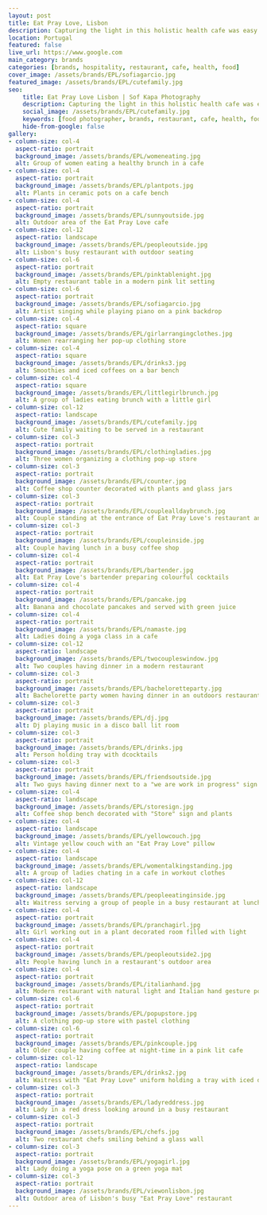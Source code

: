 ```yaml
---
layout: post
title: Eat Pray Love, Lisbon
description: Capturing the light in this holistic health cafe was easy. From their delicious brunches to restoring yoga classes... 
location: Portugal
featured: false
live_url: https://www.google.com
main_category: brands
categories: [brands, hospitality, restaurant, cafe, health, food]
cover_image: /assets/brands/EPL/sofiagarcio.jpg
featured_image: /assets/brands/EPL/cutefamily.jpg
seo:
    title: Eat Pray Love Lisbon | Sof Kapa Photography
    description: Capturing the light in this holistic health cafe was easy. From their delicious brunches to restoring yoga classes... 
    social_image: /assets/brands/EPL/cutefamily.jpg
    keywords: [food photographer, brands, restaurant, cafe, health, food, lisbon]
    hide-from-google: false 
gallery:
- column-size: col-4
  aspect-ratio: portrait
  background_image: /assets/brands/EPL/womeneating.jpg
  alt: Group of women eating a healthy brunch in a cafe
- column-size: col-4
  aspect-ratio: portrait
  background_image: /assets/brands/EPL/plantpots.jpg
  alt: Plants in ceramic pots on a cafe bench
- column-size: col-4
  aspect-ratio: portrait
  background_image: /assets/brands/EPL/sunnyoutside.jpg
  alt: Outdoor area of the Eat Pray Love cafe
- column-size: col-12
  aspect-ratio: landscape
  background_image: /assets/brands/EPL/peopleoutside.jpg
  alt: Lisbon's busy restaurant with outdoor seating
- column-size: col-6
  aspect-ratio: portrait
  background_image: /assets/brands/EPL/pinktablenight.jpg
  alt: Empty restaurant table in a modern pink lit setting
- column-size: col-6
  aspect-ratio: portrait
  background_image: /assets/brands/EPL/sofiagarcio.jpg
  alt: Artist singing while playing piano on a pink backdrop
- column-size: col-4
  aspect-ratio: square
  background_image: /assets/brands/EPL/girlarrangingclothes.jpg
  alt: Women rearranging her pop-up clothing store 
- column-size: col-4
  aspect-ratio: square
  background_image: /assets/brands/EPL/drinks3.jpg
  alt: Smoothies and iced coffees on a bar bench
- column-size: col-4
  aspect-ratio: square
  background_image: /assets/brands/EPL/littlegirlbrunch.jpg
  alt: A group of ladies eating brunch with a little girl
- column-size: col-12
  aspect-ratio: landscape
  background_image: /assets/brands/EPL/cutefamily.jpg
  alt: Cute family waiting to be served in a restaurant
- column-size: col-3
  aspect-ratio: portrait
  background_image: /assets/brands/EPL/clothingladies.jpg
  alt: Three women organizing a clothing pop-up store
- column-size: col-3
  aspect-ratio: portrait
  background_image: /assets/brands/EPL/counter.jpg
  alt: Coffee shop counter decorated with plants and glass jars
- column-size: col-3
  aspect-ratio: portrait
  background_image: /assets/brands/EPL/couplealldaybrunch.jpg
  alt: Couple standing at the entrance of Eat Pray Love's restaurant and reading the menu
- column-size: col-3
  aspect-ratio: portrait
  background_image: /assets/brands/EPL/coupleinside.jpg
  alt: Couple having lunch in a busy coffee shop
- column-size: col-4
  aspect-ratio: portrait
  background_image: /assets/brands/EPL/bartender.jpg
  alt: Eat Pray Love's bartender preparing colourful cocktails
- column-size: col-4
  aspect-ratio: portrait
  background_image: /assets/brands/EPL/pancake.jpg
  alt: Banana and chocolate pancakes and served with green juice
- column-size: col-4
  aspect-ratio: portrait
  background_image: /assets/brands/EPL/namaste.jpg
  alt: Ladies doing a yoga class in a cafe
- column-size: col-12
  aspect-ratio: landscape
  background_image: /assets/brands/EPL/twocoupleswindow.jpg
  alt: Two couples having dinner in a modern restaurant
- column-size: col-3
  aspect-ratio: portrait
  background_image: /assets/brands/EPL/bacheloretteparty.jpg
  alt: Bachelorette party women having dinner in an outdoors restaurant
- column-size: col-3
  aspect-ratio: portrait
  background_image: /assets/brands/EPL/dj.jpg
  alt: Dj playing music in a disco ball lit room
- column-size: col-3
  aspect-ratio: portrait
  background_image: /assets/brands/EPL/drinks.jpg
  alt: Person holding tray with dcocktails
- column-size: col-3
  aspect-ratio: portrait
  background_image: /assets/brands/EPL/friendsoutside.jpg
  alt: Two guys having dinner next to a "we are work in progress" sign
- column-size: col-4
  aspect-ratio: landscape
  background_image: /assets/brands/EPL/storesign.jpg
  alt: Coffee shop bench decorated with "Store" sign and plants 
- column-size: col-4
  aspect-ratio: landscape
  background_image: /assets/brands/EPL/yellowcouch.jpg
  alt: Vintage yellow couch with an "Eat Pray Love" pillow
- column-size: col-4
  aspect-ratio: landscape
  background_image: /assets/brands/EPL/womentalkingstanding.jpg
  alt: A group of ladies chating in a cafe in workout clothes
- column-size: col-12
  aspect-ratio: landscape
  background_image: /assets/brands/EPL/peopleeatinginside.jpg
  alt: Waitress serving a group of people in a busy restaurant at lunchtime
- column-size: col-4
  aspect-ratio: portrait
  background_image: /assets/brands/EPL/pranchagirl.jpg
  alt: Girl working out in a plant decorated room filled with light
- column-size: col-4
  aspect-ratio: portrait
  background_image: /assets/brands/EPL/peopleoutside2.jpg
  alt: People having lunch in a restaurant's outdoor area
- column-size: col-4
  aspect-ratio: portrait
  background_image: /assets/brands/EPL/italianhand.jpg
  alt: Modern restaurant with natural light and Italian hand gesture poster
- column-size: col-6
  aspect-ratio: portrait
  background_image: /assets/brands/EPL/popupstore.jpg
  alt: A clothing pop-up store with pastel clothing
- column-size: col-6
  aspect-ratio: portrait
  background_image: /assets/brands/EPL/pinkcouple.jpg
  alt: Older couple having coffee at night-time in a pink lit cafe
- column-size: col-12
  aspect-ratio: landscape
  background_image: /assets/brands/EPL/drinks2.jpg
  alt: Waitress with "Eat Pray Love" uniform holding a tray with iced drinks
- column-size: col-3
  aspect-ratio: portrait
  background_image: /assets/brands/EPL/ladyreddress.jpg
  alt: Lady in a red dress looking around in a busy restaurant
- column-size: col-3
  aspect-ratio: portrait
  background_image: /assets/brands/EPL/chefs.jpg
  alt: Two restaurant chefs smiling behind a glass wall
- column-size: col-3
  aspect-ratio: portrait
  background_image: /assets/brands/EPL/yogagirl.jpg
  alt: Lady doing a yoga pose on a green yoga mat
- column-size: col-3
  aspect-ratio: portrait
  background_image: /assets/brands/EPL/viewonlisbon.jpg
  alt: Outdoor area of Lisbon's busy "Eat Pray Love" restaurant
---
```





